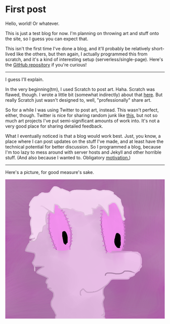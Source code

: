 # First post

Hello, world! Or whatever.

This is just a test blog for now. I'm planning on throwing art and stuff onto
the site, so I guess you can expect that.

This isn't the first time I've done a blog, and it'll probably be relatively
short-lived like the others, but then again, I actually programmed this from
scratch, and it's a kind of interesting setup (serverless/single-page). Here's
the [GitHub repository][repo] if you're curious!

---

I guess I'll explain.

In the very beginning(tm), I used Scratch to post art. Haha. Scratch was
flawed, though. I wrote a little bit (somewhat indirectly) about that
[here][scratch-flaws]. But really Scratch just wasn't designed to, well,
"professionally" share art.

So for a while I was using Twitter to post art, instead. This wasn't perfect,
either, though. Twitter is nice for sharing random junk like
[this][neck-sizes], but not so much art projects I've put semi-significant
amounts of work into. It's not a very good place for sharing detailed feedback.

What I eventually noticed is that a blog would work best. Just, you know, a
place where I can post updates on the stuff I've made, and at least have the
technical potential for better discussion. So I programmed a blog, because I'm
too lazy to mess around with server hosts and Jekyll and other horrible stuff.
(And also because I wanted to. Obligatory [motivation.][motivation])

---

Here's a picture, for good measure's sake.

![Puppet thing](/media/00-puppet-thing.png)

  [repo]: https://github.com/liam4/blog
  [scratch-flaws]: https://scratch.mit.edu/projects/152633913/
  [neck-sizes]: https://twitter.com/towerofnix/status/844198786410930176
  [motivation]: https://youtu.be/uNjxe8ShM-8?t=1m41s
